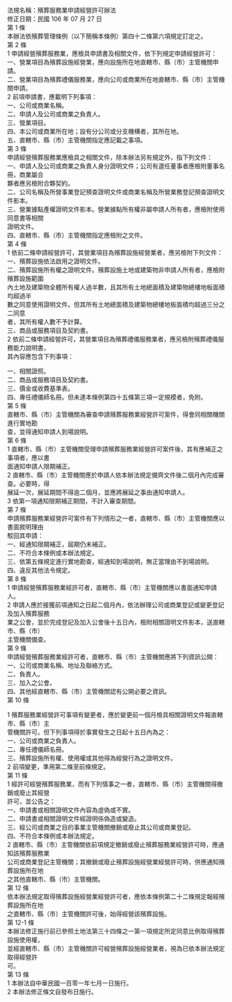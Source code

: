 法規名稱：殯葬服務業申請經營許可辦法  
修正日期：民國 106 年 07 月 27 日  
第 1 條  
本辦法依殯葬管理條例（以下簡稱本條例）第四十二條第六項規定訂定之。  
第 2 條  
1 申請經營殯葬服務業，應檢具申請書及相關文件，依下列規定申請經營許可：  
一、營業項目為殯葬設施經營業，應向設施所在地直轄市、縣（市）主管機關申請。  
二、營業項目為殯葬禮儀服務業，應向公司或商業所在地直轄市、縣（市）主管機關申請。  
2 前項申請書，應載明下列事項：  
一、公司或商業名稱。  
二、申請人及公司或商業之負責人。  
三、營業項目。  
四、本公司或商業所在地；設有分公司或分支機構者，其所在地。  
五、直轄市、縣（市）主管機關指定應記載之事項。  
第 3 條  
申請經營殯葬服務業應檢具之相關文件，除本辦法另有規定外，指下列文件：  
一、申請人及公司或商業之負責人身分證明文件；公司有選任董事者應檢附董事名冊，商業屬合  
夥者應另檢附合夥契約。  
二、公司名稱及所營事業登記預查證明文件或商業名稱及所營業務登記預查證明文件影本。  
三、營業據點產權證明文件影本。營業據點所有權非屬申請人所有者，應檢附使用同意書等相關  
證明文件。  
四、直轄市、縣（市）主管機關指定應檢附之文件。  
第 4 條  
1 依前二條申請經營許可，其營業項目為殯葬設施經營業者，應另檢附下列文件：  
一、殯葬設施依法啟用之證明文件。  
二、殯葬設施所有權之證明文件。殯葬設施土地或建築物非申請人所有者，應檢附殯葬設施範圍  
內土地及建築物全體所有權人過半數，且其所有土地總面積及建築物總樓地板面積均超過半  
數之同意使用證明文件。但其所有土地總面積及建築物總樓地板面積均超過三分之二同意  
者，其所有權人數不予計算。  
三、商品或服務項目及契約書。  
2 依前二條申請經營許可，其營業項目為殯葬禮儀服務業者，應另檢附殯葬禮儀服務能力說明書，  
其內容應包含下列事項：  


一、相關證照。  
二、商品或服務項目及契約書。  
三、價金或收費基準表。  
四、專任禮儀師名冊。但未達本條例第四十五條第三項一定規模者，免附。  
第 5 條  
直轄市、縣（市）主管機關為審查申請殯葬服務業經營許可案件，得會同相關機關進行實地勘  
查，並得通知申請人到場說明。  
第 6 條  
1 直轄市、縣（市）主管機關受理申請殯葬服務業經營許可案件後，其有應補正之事項者，應以書  
面通知申請人限期補正。  
2 直轄市、縣（市）主管機關應於申請人依本辦法規定備齊文件後二個月內完成審查。必要時，得  
展延一次，展延期間不得逾二個月，並應將展延之事由通知申請人。  
3 依第一項通知限期補正期間，不計入審查期間。  
第 7 條  
申請殯葬服務業經營許可案件有下列情形之一者，直轄市、縣（市）主管機關應以書面敘明理由  
駁回其申請：  
一、經通知限期補正，屆期仍未補正。  
二、不符合本條例或本辦法規定。  
三、依第五條規定進行實地勘查，經通知到場說明，無正當理由不到場說明。  
四、違反其他法令規定。  
第 8 條  
1 申請經營殯葬服務業經許可者，直轄市、縣（市）主管機關應以書面通知申請人。  
2 申請人應於接獲前項通知之日起二個月內，依法辦理公司或商業登記或變更登記及加入殯葬服務  
業之公會，並於完成登記及加入公會後十五日內，檢附相關證明文件影本，送直轄市、縣（市）  
主管機關備查。  
第 9 條  
申請經營殯葬服務業經許可者，直轄市、縣（市）主管機關應將下列資訊公開：  
一、公司或商業名稱、地址及聯絡方式。  
二、負責人。  
三、加入之公會。  
四、其他經直轄市、縣（市）主管機關認有公開必要之資訊。  
第 10 條  


1 殯葬服務業經營許可事項有變更者，應於變更前一個月檢具相關證明文件報直轄市、縣（市）主  
管機關許可。但下列事項得於事實發生之日起十五日內為之：  
一、公司或商業之負責人。  
二、專任禮儀師名冊。  
三、殯葬設施所有權、使用權或其他得為經營行為之證明文件。  
2 前項變更，準用第二條至前條規定。  
第 11 條  
1 經許可經營殯葬服務業，而有下列情事之一者，直轄市、縣（市）主管機關得撤銷或廢止其經營  
許可，並公告之：  
一、申請書或相關證明文件內容為虛偽或不實。  
二、申請書或相關證明文件經證明係偽造或變造。  
三、經公司或商業之目的事業主管機關撤銷或廢止其公司或商業登記。  
四、不符合本條例或本辦法規定。  
2 直轄市、縣（市）主管機關依前項規定撤銷或廢止殯葬服務業經營許可時，應通知該殯葬服務業  
公司或商業登記主管機關；其撤銷或廢止殯葬設施經營業經營許可時，併應通知殯葬設施所在地  
之其他直轄市、縣（市）主管機關。  
第 12 條  
依本辦法規定取得殯葬設施經營業經營許可者，應依本條例第二十二條規定報經殯葬設施所在地  
之直轄市、縣（市）主管機關許可後，始得經營該殯葬設施。  
第 12-1 條  
本辦法修正施行前已參照土地法第三十四條之一第一項規定所定同意比例取得殯葬設施使用權，  
並經直轄市、縣（市）主管機關許可經營殯葬設施經營業者，視為已依本辦法規定取得經營許  
可。  
第 13 條  
1 本辦法自中華民國一百零一年七月一日施行。  
2 本辦法修正條文自發布日施行。  



